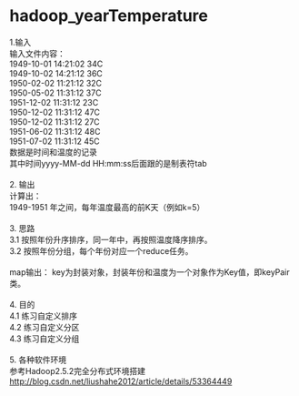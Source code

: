 # hadoop_yearTemperature

1.输入<br>
输入文件内容：<br>
1949-10-01 14:21:02	34C<br>
1949-10-02 14:21:12	36C<br>
1950-02-02 11:21:12	32C<br>
1950-05-02 11:31:12	37C<br>
1951-12-02 11:31:12	23C<br>
1950-12-02 11:31:12	47C<br>
1950-12-02 11:31:12	27C<br>
1951-06-02 11:31:12	48C<br>
1951-07-02 11:31:12	45C<br>
数据是时间和温度的记录<br>
其中时间yyyy-MM-dd HH:mm:ss后面跟的是制表符tab<br>
<br>
2. 输出<br>
计算出：<br>
1949-1951 年之间，每年温度最高的前K天（例如k=5）<br>
<br>
3. 思路<br>
3.1 按照年份升序排序，同一年中，再按照温度降序排序。<br>
3.2 按照年份分组，每个年份对应一个reduce任务。<br>
<br>
map输出： key为封装对象，封装年份和温度为一个对象作为Key值，即keyPair类。<br>
<br>
4. 目的<br>
4.1 练习自定义排序<br>
4.2 练习自定义分区<br>
4.3 练习自定义分组<br>
<br>
5. 各种软件环境<br>
参考Hadoop2.5.2完全分布式环境搭建<br>
http://blog.csdn.net/liushahe2012/article/details/53364449<br>
<br>
